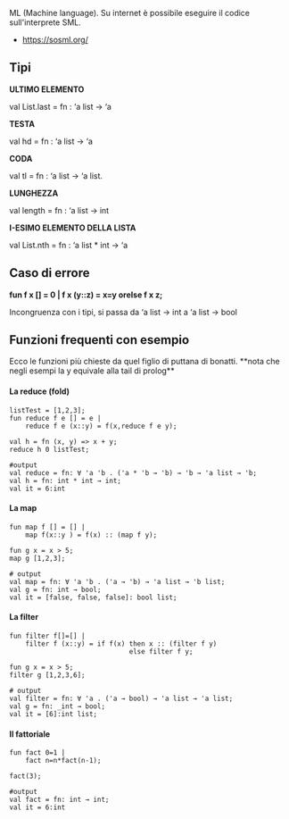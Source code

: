 ML (Machine language). Su internet è possibile eseguire il codice sull'interprete SML. 

- https://sosml.org/


<h2>Tipi</h2>

**ULTIMO ELEMENTO**

val List.last = fn : ‘a list -> ‘a

**TESTA**

val hd = fn : ‘a list -> ‘a

**CODA**

val tl = fn : ‘a list -> ‘a list.

**LUNGHEZZA**

val length = fn : ‘a list -> int

**I-ESIMO ELEMENTO DELLA LISTA**

val List.nth = fn : ‘a list * int -> ‘a

<h2>Caso di errore</h2>

**fun f x [] = 0 | f x (y::z) = x=y orelse f x z;**

Incongruenza con i tipi, si passa da ‘a list -> int a ‘a list -> bool

<h2>Funzioni frequenti con esempio</h2>
Ecco le funzioni più chieste da quel figlio di puttana di bonatti. **nota che negli esempi la y equivale alla tail di prolog**
<h4>La reduce (fold)</h4>

```
listTest = [1,2,3];
fun reduce f e [] = e |
	reduce f e (x::y) = f(x,reduce f e y);

val h = fn (x, y) => x + y;
reduce h 0 listTest;

#output
val reduce = fn: ∀ 'a 'b . ('a * 'b → 'b) → 'b → 'a list → 'b;
val h = fn: int * int → int;
val it = 6:int
```
<h4>La map</h4>

```
fun map f [] = [] |
	map f(x::y ) = f(x) :: (map f y);
	
fun g x = x > 5;
map g [1,2,3];

# output 
val map = fn: ∀ 'a 'b . ('a → 'b) → 'a list → 'b list;
val g = fn: int → bool;
val it = [false, false, false]: bool list;
```

<h4>La filter</h4>

```
fun filter f[]=[] | 
	filter f (x::y) = if f(x) then x :: (filter f y)
							  else filter f y;

fun g x = x > 5;
filter g [1,2,3,6];

# output
val filter = fn: ∀ 'a . ('a → bool) → 'a list → 'a list;
val g = fn: _int → bool;
val it = [6]:int list;
```

<h4>Il fattoriale</h4>

```
fun fact 0=1 | 
	fact n=n*fact(n-1);

fact(3);

#output
val fact = fn: int → int;
val it = 6:int
```
